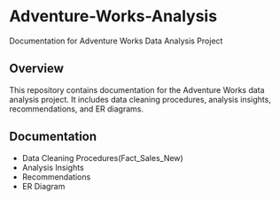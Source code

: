 # Adventure-Works-Analysis
Documentation for Adventure Works Data Analysis Project
## Overview
This repository contains documentation for the Adventure Works data analysis project. It includes data cleaning procedures, analysis insights, recommendations, and ER diagrams.

## Documentation
- Data Cleaning Procedures(Fact_Sales_New)
- Analysis Insights
- Recommendations
- ER Diagram
  
